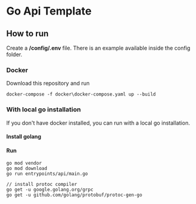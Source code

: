 # Go Api Template

## How to run
Create a **/config/.env** file. There is an example available inside the config folder.

### Docker
Download this repository and run
````shell
docker-compose -f docker\docker-compose.yaml up --build
````

### With local go installation
If you don't have docker installed, you can run with a local go installation.

#### Install golang

#### Run
````shell
go mod vendor
go mod download
go run entrypoints/api/main.go
````


```shell
// install protoc compiler
go get -u google.golang.org/grpc
go get -u github.com/golang/protobuf/protoc-gen-go
```